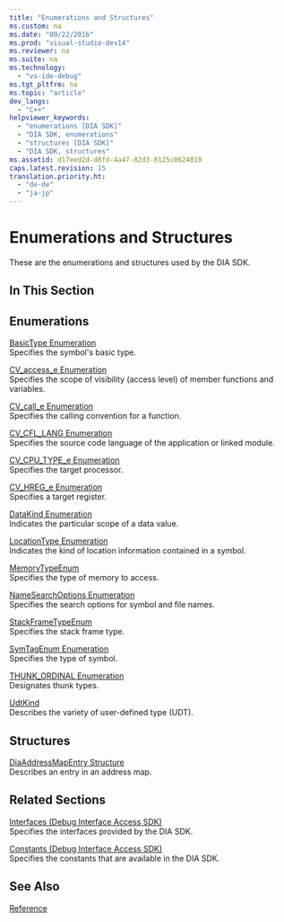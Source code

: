 ```yaml
---
title: "Enumerations and Structures"
ms.custom: na
ms.date: "09/22/2016"
ms.prod: "visual-studio-dev14"
ms.reviewer: na
ms.suite: na
ms.technology: 
  - "vs-ide-debug"
ms.tgt_pltfrm: na
ms.topic: "article"
dev_langs: 
  - "C++"
helpviewer_keywords: 
  - "enumerations [DIA SDK]"
  - "DIA SDK, enumerations"
  - "structures [DIA SDK]"
  - "DIA SDK, structures"
ms.assetid: d17eed2d-d8fd-4a47-82d3-8125c0624010
caps.latest.revision: 15
translation.priority.ht: 
  - "de-de"
  - "ja-jp"
---
```

# Enumerations and Structures
These are the enumerations and structures used by the DIA SDK.  
  
## In This Section  
  
## Enumerations  
 [BasicType Enumeration](../vs140/basictype.md)  
 Specifies the symbol's basic type.  
  
 [CV_access_e Enumeration](../vs140/cv_access_e.md)  
 Specifies the scope of visibility (access level) of member functions and variables.  
  
 [CV_call_e Enumeration](../vs140/cv_call_e.md)  
 Specifies the calling convention for a function.  
  
 [CV_CFL_LANG Enumeration](../vs140/cv_cfl_lang.md)  
 Specifies the source code language of the application or linked module.  
  
 [CV_CPU_TYPE_e Enumeration](../vs140/cv_cpu_type_e.md)  
 Specifies the target processor.  
  
 [CV_HREG_e Enumeration](../vs140/cv_hreg_e.md)  
 Specifies a target register.  
  
 [DataKind Enumeration](../vs140/datakind.md)  
 Indicates the particular scope of a data value.  
  
 [LocationType Enumeration](../vs140/locationtype.md)  
 Indicates the kind of location information contained in a symbol.  
  
 [MemoryTypeEnum](../vs140/memorytypeenum.md)  
 Specifies the type of memory to access.  
  
 [NameSearchOptions Enumeration](../vs140/namesearchoptions.md)  
 Specifies the search options for symbol and file names.  
  
 [StackFrameTypeEnum](../vs140/stackframetypeenum.md)  
 Specifies the stack frame type.  
  
 [SymTagEnum Enumeration](../vs140/symtagenum.md)  
 Specifies the type of symbol.  
  
 [THUNK_ORDINAL Enumeration](../vs140/thunk_ordinal.md)  
 Designates thunk types.  
  
 [UdtKind](../vs140/udtkind.md)  
 Describes the variety of user-defined type (UDT).  
  
## Structures  
 [DiaAddressMapEntry Structure](../vs140/diaaddressmapentry.md)  
 Describes an entry in an address map.  
  
## Related Sections  
 [Interfaces (Debug Interface Access SDK)](../vs140/interfaces--debug-interface-access-sdk-.md)  
 Specifies the interfaces provided by the DIA SDK.  
  
 [Constants (Debug Interface Access SDK)](../vs140/constants--debug-interface-access-sdk-.md)  
 Specifies the constants that are available in the DIA SDK.  
  
## See Also  
 [Reference](../vs140/debug-interface-access-sdk-reference.md)
